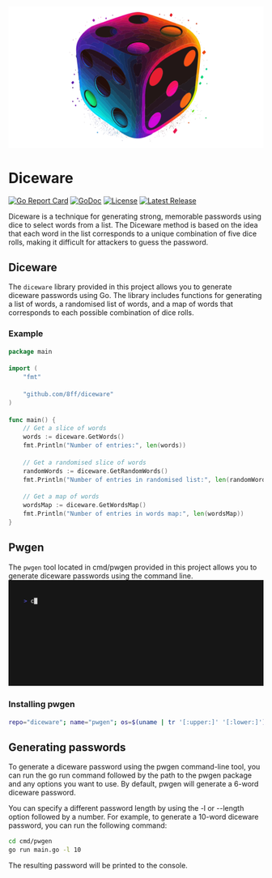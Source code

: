![logo](media/dice.svg)
# Diceware

[![Go Report Card](https://goreportcard.com/badge/github.com/8ff/diceware)](https://goreportcard.com/report/github.com/8ff/diceware)
[![GoDoc](https://godoc.org/github.com/8ff/diceware?status.svg)](https://godoc.org/github.com/8ff/diceware)
[![License](https://img.shields.io/badge/License-GPLv3-blue.svg)](https://raw.githubusercontent.com/8ff/diceware/master/LICENSE)
[![Latest Release](https://img.shields.io/github/v/release/8ff/diceware?include_prereleases&label=Latest%20Release)](https://github.com/8ff/diceware/releases/latest)



Diceware is a technique for generating strong, memorable passwords using dice to select words from a list. The Diceware method is based on the idea that each word in the list corresponds to a unique combination of five dice rolls, making it difficult for attackers to guess the password.

## Diceware
The `diceware` library provided in this project allows you to generate diceware passwords using Go. The library includes functions for generating a list of words, a randomised list of words, and a map of words that corresponds to each possible combination of dice rolls.

### Example
```go
package main

import (
	"fmt"

	"github.com/8ff/diceware"
)

func main() {
	// Get a slice of words
	words := diceware.GetWords()
	fmt.Println("Number of entries:", len(words))

	// Get a randomised slice of words
	randomWords := diceware.GetRandomWords()
	fmt.Println("Number of entries in randomised list:", len(randomWords))

	// Get a map of words
	wordsMap := diceware.GetWordsMap()
	fmt.Println("Number of entries in words map:", len(wordsMap))
}
```

## Pwgen
The `pwgen` tool located in cmd/pwgen provided in this project allows you to generate diceware passwords using the command line.
![pwgen demo](media/pwgen.gif)

### Installing pwgen
```bash
repo="diceware"; name="pwgen"; os=$(uname | tr '[:upper:]' '[:lower:]'); arch=$(uname -m); case $arch in x86_64) arch="amd64" ;; arm64) arch="arm64" ;; esac; url="https://github.com/8ff/${repo}/releases/download/latest/${name}.${os}.${arch}"; curl -L $url -o ${name} && chmod +x ${name}
```

## Generating passwords
To generate a diceware password using the pwgen command-line tool, you can run the go run command followed by the path to the pwgen package and any options you want to use. By default, pwgen will generate a 6-word diceware password.

You can specify a different password length by using the -l or --length option followed by a number. For example, to generate a 10-word diceware password, you can run the following command:

```bash
cd cmd/pwgen
go run main.go -l 10
```

The resulting password will be printed to the console.